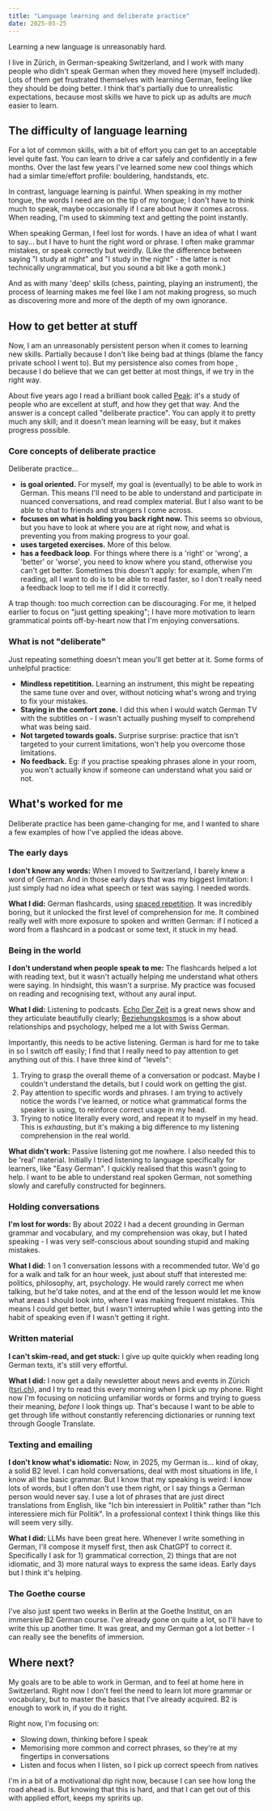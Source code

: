 ```yaml
---
title: "Language learning and deliberate practice"
date: 2025-05-25
---
```


Learning a new language is unreasonably hard.

I live in Zürich, in German-speaking Switzerland, and I work with many people who didn't speak German when they moved here (myself included). Lots of them get frustrated themselves with learning German, feeling like they should be doing better. I think that's partially due to unrealistic expectations, because most skills we have to pick up as adults are _much_ easier to learn.

## The difficulty of language learning

For a lot of common skills, with a bit of effort you can get to an acceptable level quite fast. You can learn to drive a car safely and confidently in a few months. Over the last few years I've learned some new cool things which had a simlar time/effort profile: bouldering, handstands, etc. 

In contrast, language learning is painful. When speaking in my mother tongue, the words I need are on the tip of my tongue; I don't have to think much to speak, maybe occasionally if I care about how it comes across. When reading, I'm used to skimming text and getting the point instantly.

When speaking German, I feel lost for words. I have an idea of what I want to say... but I have to hunt the right word or phrase. I often make grammar mistakes, or speak correctly but weirdly. (Like the difference between saying "I study at night" and "I study in the night" - the latter is not technically ungrammatical, but you sound a bit like a goth monk.)

And as with many 'deep' skills (chess, painting, playing an instrument), the process of learning makes me feel like I am not making progress, so much as discovering more and more of the depth of my own ignorance.

## How to get better at stuff

Now, I am an unreasonably persistent person when it comes to learning new skills. Partially because I don't like being bad at things (blame the fancy private school I went to). But my persistence also comes from hope , because I do believe that we can get better at most things, if we try in the right way.

About five years ago I read a brilliant book called [Peak](https://www.samuelthomasdavies.com/book-summaries/psychology/peak/): it's a study of people who are excellent at stuff, and how they get that way. And the answer is a concept called "deliberate practice". You can apply it to pretty much any skill; and it doesn't mean learning will be easy, but it makes progress possible.

### Core concepts of deliberate practice

Deliberate practice...

- **is goal oriented.** For myself, my goal is (eventually) to be able to work in German. This means I'll need to be able to understand and participate in nuanced conversations, and read complex material. But I also want to be able to chat to friends and strangers I come across.
- **focuses on what is holding you back right now.** This seems so obvious, but you have to look at where you are at right now, and what is preventing you from making progress to your goal.
- **uses targeted exercises.** More of this below.
- **has a feedback loop**. For things where there is a 'right' or 'wrong', a 'better' or 'worse', you need to know where you stand, otherwise you can't get better. Sometimes this doesn't apply: for example, when I'm reading, all I want to do is to be able to read faster, so I don't really need a feedback loop to tell me if I did it correctly.

A trap though: too much correction can be discouraging. For me, it helped earlier to focus on "just getting speaking"; I have more motivation to learn grammatical points off-by-heart now that I'm enjoying conversations.

### What is not "deliberate"

Just repeating something doesn't mean you'll get better at it. Some forms of unhelpful practice:

- **Mindless repetitition.** Learning an instrument, this might be repeating the same tune over and over, without noticing what's wrong and trying to fix your mistakes.
- **Staying in the comfort zone.** I did this when I would watch German TV with the subtitles on - I wasn't actually pushing myself to comprehend what was being said.
- **Not targeted towards goals.** Surprise surprise: practice that isn't targeted to your current limitations, won't help you overcome those limitations.
- **No feedback.** Eg: if you practise speaking phrases alone in your room, you won't actually know if someone can understand what you said or not.

## What's worked for me

Deliberate practice has been game-changing for me, and I wanted to share a few examples of how I've applied the ideas above.

### The early days

**I don't know any words:** When I moved to Switzerland, I barely knew a word of German. And in those early days that was my biggest limitation: I just simply had no idea what speech or text was saying. I needed words.

**What I did:** German flashcards, using [spaced repetition](https://en.wikipedia.org/wiki/Spaced_repetition). It was incredibly boring, but it unlocked the first level of comprehension for me. It combined really well with more exposure to spoken and written German: if I noticed a word from a flashcard in a podcast or some text, it stuck in my head.

### Being in the world

**I don't understand when people speak to me:** The flashcards helped a lot with reading text, but it wasn't actually helping me understand what others were saying. In hindsight, this wasn't a surprise. My practice was focused on reading and recognising text, without any aural input. 

**What I did:** Listening to podcasts. [Echo Der Zeit](https://www.srf.ch/audio/echo-der-zeit) is a great news show and they articulate beautifully clearly; [Beziehungskosmos](https://www.beziehungskosmos.com/) is a show about relationships and psychology, helped me a lot with Swiss German.

Importantly, this needs to be active listening. German is hard for me to take in so I switch off easily; I find that I really need to pay attention to get anything out of this. I have three kind of "levels":

1. Trying to grasp the overall theme of a conversation or podcast. Maybe I couldn't understand the details, but I could work on getting the gist.
2. Pay attention to specific words and phrases. I am trying to actively notice the words I've learned, or notice what grammatical forms the speaker is using, to reinforce correct usage in my head.
3. Trying to notice literally every word, and repeat it to myself in my head. This is _exhausting_, but it's making a big difference to my listening comprehension in the real world.

**What didn't work:** Passive listening got me nowhere. I also needed this to be 'real' material. Initially I tried listening to language specifically for learners, like "Easy German". I quickly realised that this wasn't going to help. I want to be able to understand real spoken German, not something slowly and carefully constructed for beginners.

### Holding conversations

**I'm lost for words:** By about 2022 I had a decent grounding in German grammar and vocabulary, and my comprehension was okay, but I hated speaking - I was very self-conscious about sounding stupid and making mistakes.

**What I did:** 1 on 1 conversation lessons with a recommended tutor. We'd go for a walk and talk for an hour week, just about stuff that interested me: politics, philosophy, art, psychology. He would rarely correct me when talking, but he'd take notes, and at the end of the lesson would let me know what areas I should look into, where I was making frequent mistakes. This means I could get better, but I wasn't interrupted while I was getting into the habit of speaking even if I wasn't getting it right.

### Written material

**I can't skim-read, and get stuck:** I give up quite quickly when reading long German texts, it's still very effortful.

**What I did:** I now get a daily newsletter about news and events in Zürich ([tsri.ch](https://tsri.ch/)), and I try to read this every morning when I pick up my phone. Right now I'm focusing on noticiing unfamiliar words or forms and trying to guess their meaning, _before_ I look things up. That's because I want to be able to get through life without constantly referencing dictionaries or running text through Google Translate.

### Texting and emailing

**I don't know what's idiomatic:** Now, in 2025, my German is... kind of okay, a solid B2 level. I can hold conversations, deal with most situations in life, I know all the basic grammar. But I know that my speaking is weird: I know lots of words, but I often don't use them right, or I say things a German person would never say. I use a lot of phrases that are just direct translations from English, like "Ich bin interessiert in Politik" rather than "Ich interessiere mich für Politik". In a professional context I think things like this will seem very silly.

**What I did:** LLMs have been great here. Whenever I write something in German, I'll compose it myself first, then ask ChatGPT to correct it. Specifically I ask for 1) grammatical correction, 2) things that are not idiomatic, and 3) more natural ways to express the same ideas. Early days but I think it's helping.

### The Goethe course

I've also just spent two weeks in Berlin at the Goethe Institut, on an immersive B2 German course. I've already gone on quite a lot, so I'll have to write this up another time. It was great, and my German got a lot better - I can really see the benefits of immersion.

## Where next?

My goals are to be able to work in German, and to feel at home here in Switzerland. Right now I don't feel the need to learn lot more grammar or vocabulary, but to master the basics that I've already acquired. B2 is enough to work in, if you do it right.

Right now, I'm focusing on:

- Slowing down, thinking before I speak
- Memorising more common and correct phrases, so they're at my fingertips in conversations
- Listen and focus when I listen, so I pick up correct speech from natives

I'm in a bit of a motivational dip right now, because I can see how long the road ahead is. But knowing that this is hard, and that I can get out of this with applied effort, keeps my spririts up.
